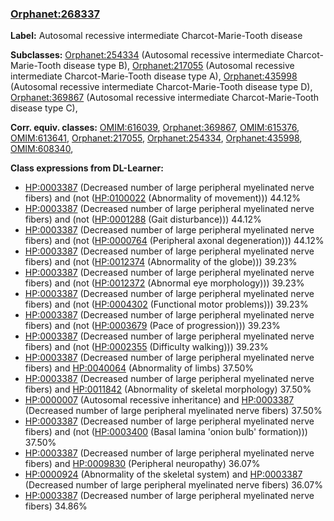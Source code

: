 
### [Orphanet:268337](http://www.orpha.net/ORDO/Orphanet_268337)
**Label:** Autosomal recessive intermediate Charcot-Marie-Tooth disease

**Subclasses:** [Orphanet:254334](http://www.orpha.net/ORDO/Orphanet_254334) (Autosomal recessive intermediate Charcot-Marie-Tooth disease type B), [Orphanet:217055](http://www.orpha.net/ORDO/Orphanet_217055) (Autosomal recessive intermediate Charcot-Marie-Tooth disease type A), [Orphanet:435998](http://www.orpha.net/ORDO/Orphanet_435998) (Autosomal recessive intermediate Charcot-Marie-Tooth disease type D), [Orphanet:369867](http://www.orpha.net/ORDO/Orphanet_369867) (Autosomal recessive intermediate Charcot-Marie-Tooth disease type C), 

**Corr. equiv. classes:** [OMIM:616039](http://purl.obolibrary.org/obo/OMIM_616039), [Orphanet:369867](http://www.orpha.net/ORDO/Orphanet_369867), [OMIM:615376](http://purl.obolibrary.org/obo/OMIM_615376), [OMIM:613641](http://purl.obolibrary.org/obo/OMIM_613641), [Orphanet:217055](http://www.orpha.net/ORDO/Orphanet_217055), [Orphanet:254334](http://www.orpha.net/ORDO/Orphanet_254334), [Orphanet:435998](http://www.orpha.net/ORDO/Orphanet_435998), [OMIM:608340](http://purl.obolibrary.org/obo/OMIM_608340), 

**Class expressions from DL-Learner:**

- [HP:0003387](http://purl.obolibrary.org/obo/HP_0003387) (Decreased number of large peripheral myelinated nerve fibers) and (not ([HP:0100022](http://purl.obolibrary.org/obo/HP_0100022) (Abnormality of movement))) 44.12%
- [HP:0003387](http://purl.obolibrary.org/obo/HP_0003387) (Decreased number of large peripheral myelinated nerve fibers) and (not ([HP:0001288](http://purl.obolibrary.org/obo/HP_0001288) (Gait disturbance))) 44.12%
- [HP:0003387](http://purl.obolibrary.org/obo/HP_0003387) (Decreased number of large peripheral myelinated nerve fibers) and (not ([HP:0000764](http://purl.obolibrary.org/obo/HP_0000764) (Peripheral axonal degeneration))) 44.12%
- [HP:0003387](http://purl.obolibrary.org/obo/HP_0003387) (Decreased number of large peripheral myelinated nerve fibers) and (not ([HP:0012374](http://purl.obolibrary.org/obo/HP_0012374) (Abnormality of the globe))) 39.23%
- [HP:0003387](http://purl.obolibrary.org/obo/HP_0003387) (Decreased number of large peripheral myelinated nerve fibers) and (not ([HP:0012372](http://purl.obolibrary.org/obo/HP_0012372) (Abnormal eye morphology))) 39.23%
- [HP:0003387](http://purl.obolibrary.org/obo/HP_0003387) (Decreased number of large peripheral myelinated nerve fibers) and (not ([HP:0004302](http://purl.obolibrary.org/obo/HP_0004302) (Functional motor problems))) 39.23%
- [HP:0003387](http://purl.obolibrary.org/obo/HP_0003387) (Decreased number of large peripheral myelinated nerve fibers) and (not ([HP:0003679](http://purl.obolibrary.org/obo/HP_0003679) (Pace of progression))) 39.23%
- [HP:0003387](http://purl.obolibrary.org/obo/HP_0003387) (Decreased number of large peripheral myelinated nerve fibers) and (not ([HP:0002355](http://purl.obolibrary.org/obo/HP_0002355) (Difficulty walking))) 39.23%
- [HP:0003387](http://purl.obolibrary.org/obo/HP_0003387) (Decreased number of large peripheral myelinated nerve fibers) and [HP:0040064](http://purl.obolibrary.org/obo/HP_0040064) (Abnormality of limbs) 37.50%
- [HP:0003387](http://purl.obolibrary.org/obo/HP_0003387) (Decreased number of large peripheral myelinated nerve fibers) and [HP:0011842](http://purl.obolibrary.org/obo/HP_0011842) (Abnormality of skeletal morphology) 37.50%
- [HP:0000007](http://purl.obolibrary.org/obo/HP_0000007) (Autosomal recessive inheritance) and [HP:0003387](http://purl.obolibrary.org/obo/HP_0003387) (Decreased number of large peripheral myelinated nerve fibers) 37.50%
- [HP:0003387](http://purl.obolibrary.org/obo/HP_0003387) (Decreased number of large peripheral myelinated nerve fibers) and (not ([HP:0003400](http://purl.obolibrary.org/obo/HP_0003400) (Basal lamina 'onion bulb' formation))) 37.50%
- [HP:0003387](http://purl.obolibrary.org/obo/HP_0003387) (Decreased number of large peripheral myelinated nerve fibers) and [HP:0009830](http://purl.obolibrary.org/obo/HP_0009830) (Peripheral neuropathy) 36.07%
- [HP:0000924](http://purl.obolibrary.org/obo/HP_0000924) (Abnormality of the skeletal system) and [HP:0003387](http://purl.obolibrary.org/obo/HP_0003387) (Decreased number of large peripheral myelinated nerve fibers) 36.07%
- [HP:0003387](http://purl.obolibrary.org/obo/HP_0003387) (Decreased number of large peripheral myelinated nerve fibers) 34.86%


